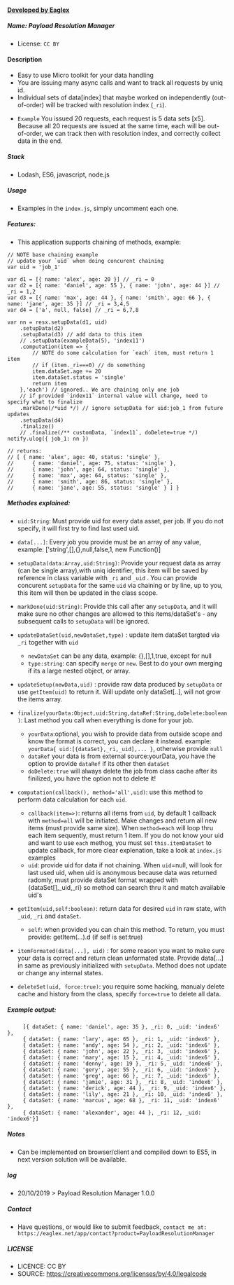 #### [ Developed by Eaglex ](http://eaglex.net)
##### Name: Payload Resolution Manager
* License: `CC BY` 

#### Description
- Easy to use Micro toolkit for your data handling
- You are issuing many async calls and want to track all requests by uniq id.
- Individual sets of data[index] that maybe worked on independently (out-of-order) will be tracked with resolution index (`_ri`).
 * `Example` You issued 20 requests, each request is 5 data sets [x5]. Because all 20 requests are issued at the same time, each will be out-of-order, we can track then with resolution index, and correctly collect data in the end.

##### Stack
 - Lodash, ES6, javascript, node.js

##### Usage
- Examples in the `index.js`, simply uncomment each one.


##### Features:
- This application supports chaining of methods, example:
```
// NOTE base chaining example
// update your `uid` when doing concurent chaining
var uid = 'job_1'

var d1 = [{ name: 'alex', age: 20 }] // _ri = 0
var d2 = [{ name: 'daniel', age: 55 }, { name: 'john', age: 44 }] // _ri = 1,2
var d3 = [{ name: 'max', age: 44 }, { name: 'smith', age: 66 }, { name: 'jane', age: 35 }] // _ri = 3,4,5
var d4 = ['a', null, false] // _ri = 6,7,8

var nn = resx.setupData(d1, uid)
    .setupData(d2)
    .setupData(d3) // add data to this item
    // .setupData(exampleData(5), 'index11')
    .computation(item => {
        // NOTE do some calculation for `each` item, must return 1 item
        // if (item._ri===0) // do something
        item.dataSet.age += 20
        item.dataSet.status = 'single'
        return item
    },'each') // ignored.. We are chaining only one job
    // if provided `index11` internal value will change, need to specify what to finalize
    .markDone(/*uid */) // ignore setupData for uid:job_1 from future updates
    .setupData(d4)
    .finalize()
    // .finalize(/** customData, `index11`, doDelete=true */)
notify.ulog({ job_1: nn })

// returns:
// [ { name: 'alex', age: 40, status: 'single' },
//      { name: 'daniel', age: 75, status: 'single' },
//      { name: 'john', age: 64, status: 'single' },
//      { name: 'max', age: 64, status: 'single' },
//      { name: 'smith', age: 86, status: 'single' },
//      { name: 'jane', age: 55, status: 'single' } ] }
```


##### Methodes explained:
* `uid:String`: Must provide uid for every data asset, per job. If you do not specify, it will first try to find last used uid.
* `data[...]`: Every job you provide must be an array of any value, example: ['string',[],{},null,false,1, new Function()] 
* `setupData(data:Array,uid:String)`: Provide your request data as array (can be single array),with uniq identifier,
this item will be saved by reference in class variable with `_ri` and `_uid` . You can provide concurent `setupData` for the same `uid` via chaining or by line, up to you, this item will then be updated in the class scope.

* `markDone(uid:String)`: Provide this call after any `setupData`, and it will make sure no other changes are allowed to this items/dataSet's - any subsequent calls to `setupData` will be ignored.

* `updateDataSet(uid,newDataSet,type)` : update item dataSet targted via `_ri` together with `uid` 
     - `newDataSet` can be any data, example: {},[],1,true, except for null
     - `type:string`: can specify `merge` or `new`. Best to do your own merging if its a large nested object, or array.
* `updateSetup(newData,uid)` : provide raw data produced by `setupData` or use `getItem(uid)` to return it. Will update only dataSet[..], will not grow the items array.

* `finalize(yourData:Object,uid:String,dataRef:String,doDelete:boolean )`: Last method you call when everything is done for your job.
     - `yourData`:optional, you wish to provide data from outside scope and know the format is correct, you can declare it instead. example: `yourData{ uid:[{dataSet},_ri,_uid],... }`, otherwise provide `null`
     - `dataRef` your data is from external source:yourData, you have the option to provide `dataRef` if its other then `dataSet`
     - `doDelete:true` will always delete the job from class cache after its finilized, you have the option not to delete it! 
* `computation(callback(), method='all',uid)`: use this method to perform data calculation for each `uid`.
     - `callback(item=>)`: returns all items from `uid`, by default 1 callback with `method=all` will be initiated. Make changes and return all new items (must provide same size). When `method=each` will loop thru each item sequently,  must return 1 item. If you do not know your uid and want to use `each` methog, you must set `this.itemDataSet` to update callback, for more clear explenation, take a look at `index.js` examples
     - `uid`: provide uid for data if not chaining. When `uid`=null, will look for last used uid, when uid is anonymous  because data was returned radomly, must provide dataSet format wrapped with {dataSet[],_uid,_ri} so method can search thru it and match available uid's 

* `getItem(uid,self:boolean)`:  return data for desired `uid` in raw state, with `_uid`, `_ri` and `dataSet`.
     - `self`: when provided you can chain this method. To return, you must provide: getItem(...).d (if self is set:true)

* `itemFormated(data[...], uid)` : for some reason you want to make sure your data is correct and return clean unformated state. Provide data[...] in same as previously initialized with `setupData`. Method does not update or change any internal states.

* `deleteSet(uid, force:true)`: you require some hacking, manualy delete cache and history from the class, specify `force=true` to delete all data.


##### Example output:
```
     [{ dataSet: { name: 'daniel', age: 35 }, _ri: 0, _uid: 'index6' },
     { dataSet: { name: 'lary', age: 65 }, _ri: 1, _uid: 'index6' },
     { dataSet: { name: 'andy', age: 54 }, _ri: 2, _uid: 'index6' },
     { dataSet: { name: 'john', age: 22 }, _ri: 3, _uid: 'index6' },
     { dataSet: { name: 'mary', age: 15 }, _ri: 4, _uid: 'index6' },
     { dataSet: { name: 'denny', age: 19 }, _ri: 5, _uid: 'index6' },
     { dataSet: { name: 'gery', age: 55 }, _ri: 6, _uid: 'index6' },
     { dataSet: { name: 'greg', age: 66 }, _ri: 7, _uid: 'index6' },
     { dataSet: { name: 'jamie', age: 31 }, _ri: 8, _uid: 'index6' },
     { dataSet: { name: 'derick', age: 44 }, _ri: 9, _uid: 'index6' },
     { dataSet: { name: 'lily', age: 21 }, _ri: 10, _uid: 'index6' },
     { dataSet: { name: 'marcus', age: 68 }, _ri: 11, _uid: 'index6' },
     { dataSet: { name: 'alexander', age: 44 }, _ri: 12, _uid: 'index6'}]
```




##### Notes
- Can be implemented on browser/client and compiled down to ES5, in next version solution will be available.

##### log
* 20/10/2019 > Payload Resolution Manager 1.0.0

##### Contact
 * Have questions, or would like to submit feedback, `contact me at: https://eaglex.net/app/contact?product=PayloadResolutionManager`

##### LICENSE
* LICENCE: CC BY
* SOURCE: https://creativecommons.org/licenses/by/4.0/legalcode

